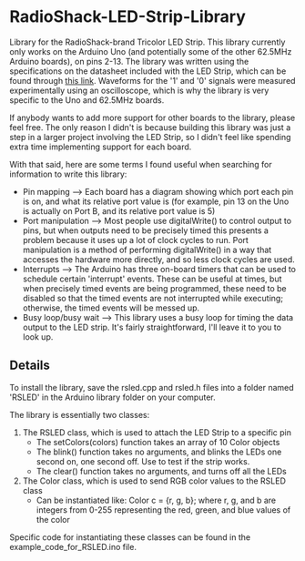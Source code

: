# RadioShack-LED-Strip-Library
Library for the RadioShack-brand Tricolor LED Strip. This library currently only works on the Arduino Uno (and potentially some of the other 62.5MHz Arduino boards), on pins 2-13.
The library was written using the specifications on the datasheet included with the LED Strip, which can be found through [this link](https://datasheet.octopart.com/2760339-RadioShack-datasheet-21172737.pdf). Waveforms for the '1' and '0' signals were measured experimentally using an oscilloscope, which is why the library is very specific to the Uno and 62.5MHz boards.

If anybody wants to add more support for other boards to the library, please feel free. The only reason I didn't is because building this library was just a step in a larger project involving the LED Strip, so I didn't feel like spending extra time implementing support for each board.

With that said, here are some terms I found useful when searching for information to write this library:
- Pin mapping --> Each board has a diagram showing which port each pin is on, and what its relative port value is (for example, pin 13 on the Uno is actually on Port B, and its relative port value is 5)
- Port manipulation --> Most people use digitalWrite() to control output to pins, but when outputs need to be precisely timed this presents a problem because it uses up a lot of clock cycles to run. Port manipulation is a method of performing digitalWrite() in a way that accesses the hardware more directly, and so less clock cycles are used.
- Interrupts --> The Arduino has three on-board timers that can be used to schedule certain 'interrupt' events. These can be useful at times, but when precisely timed events are being programmed, these need to be disabled so that the timed events are not interrupted while executing; otherwise, the timed events will be messed up.
- Busy loop/busy wait --> This library uses a busy loop for timing the data output to the LED strip. It's fairly straightforward, I'll leave it to you to look up.

## Details
To install the library, save the rsled.cpp and rsled.h files into a folder named 'RSLED' in the Arduino library folder on your computer.

The library is essentially two classes:
1. The RSLED class, which is used to attach the LED Strip to a specific pin
   - The setColors(colors) function takes an array of 10 Color objects
   - The blink() function takes no arguments, and blinks the LEDs one second on, one second off. Use to test if the strip works.
   - The clear() function takes no arguments, and turns off all the LEDs
2. The Color class, which is used to send RGB color values to the RSLED class
   - Can be instantiated like: Color c = {r, g, b}; where r, g, and b are integers from 0-255 representing the red, green, and blue values of the color

Specific code for instantiating these classes can be found in the example_code_for_RSLED.ino file. 
